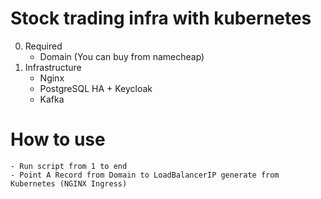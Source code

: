 # Stock trading infra with kubernetes
0. Required
    - Domain (You can buy from namecheap)
1. Infrastructure
    - Nginx
    - PostgreSQL HA + Keycloak
    - Kafka


# How to use
    - Run script from 1 to end
    - Point A Record from Domain to LoadBalancerIP generate from Kubernetes (NGINX Ingress)
